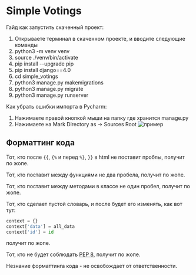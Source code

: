 # Simple Votings

Гайд как запустить скаченный проект:
1) Открываете терминал в скаченном проекте, и вводите следующие команды
2) python3 -m venv venv
3) source ./venv/bin/activate
4) pip install --upgrade pip
5) pip install django==4.0
6) cd simple_votings
7) python3 manage.py makemigrations
8) python3 manage.py migrate
9) python3 manage.py runserver

Как убрать ошибки импорта в Pycharm:
1) Нажимаете правой кнопкой мыши на папку где хранится manage.py
2) Нажимаете на Mark Directory as -> Sources Root
![пример](https://i.imgur.com/pCxUHzd.jpeg)

## Форматтинг кода
Тот, кто после `{{`, `{%` и перед `%}`, `}}` в html не поставит проблы, получит по жопе.

Тот, кто поставит между функциями не два пробела, получит по жопе.

Тот, кто поставит между методами в классе не один пробел, получит по жопе.

Тот, кто сделает пустой словарь, и после будет его изменять, как вот тут:
```py
context = {}
context['data'] = all_data
context['id'] = id
```
получит по жопе.

Тот, кто не будет соблюдать [PEP 8](https://www.python.org/dev/peps/pep-0008/), получит по жопе.

Незнание форматтинга кода - не освобождает от ответственности.
